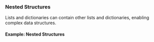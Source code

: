 ### Nested Structures

Lists and dictionaries can contain other lists and dictionaries, enabling complex data structures.

#### Example: Nested Structures